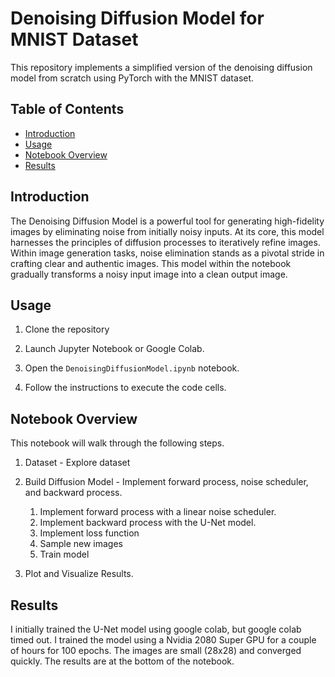 # Denoising Diffusion Model for MNIST Dataset

This repository implements a simplified version of the denoising diffusion model from scratch using PyTorch with the MNIST dataset.

## Table of Contents

- [Introduction](#introduction)
- [Usage](#usage)
- [Notebook Overview](#NotebookOverview)
- [Results](#results)

## Introduction

The Denoising Diffusion Model is a powerful tool for generating high-fidelity images by eliminating noise from initially noisy inputs. At its core, this model harnesses the principles of diffusion processes to iteratively refine images. Within image generation tasks, noise elimination stands as a pivotal stride in crafting clear and authentic images. This model within the notebook gradually transforms a noisy input image into a clean output image. 

## Usage

1. Clone the repository

2. Launch Jupyter Notebook or Google Colab.

3. Open the `DenoisingDiffusionModel.ipynb` notebook.

4. Follow the instructions to execute the code cells.

## Notebook Overview

This notebook will walk through the following steps.

1. Dataset - Explore dataset

2. Build Diffusion Model - Implement forward process, noise scheduler, and backward process. 
   1. Implement forward process with a linear noise scheduler.
   2. Implement backward process with the U-Net model.
   3. Implement loss function
   4. Sample new images
   5. Train model

3. Plot and Visualize Results.

## Results

I initially trained the U-Net model using google colab, but google colab timed out. I trained the model using a Nvidia 2080 Super GPU for a couple of hours for 100 epochs. The images are small (28x28) and converged quickly. The results are at the bottom of the notebook.
